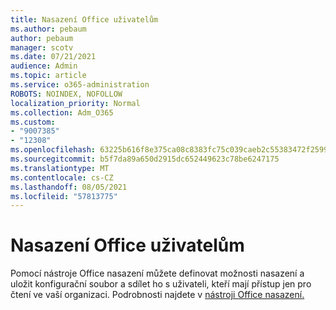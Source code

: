 ```yaml
---
title: Nasazení Office uživatelům
ms.author: pebaum
author: pebaum
manager: scotv
ms.date: 07/21/2021
audience: Admin
ms.topic: article
ms.service: o365-administration
ROBOTS: NOINDEX, NOFOLLOW
localization_priority: Normal
ms.collection: Adm_O365
ms.custom:
- "9007385"
- "12308"
ms.openlocfilehash: 63225b616f8e375ca08c8383fc75c039caeb2c55383472f259963f91f9944c55
ms.sourcegitcommit: b5f7da89a650d2915dc652449623c78be6247175
ms.translationtype: MT
ms.contentlocale: cs-CZ
ms.lasthandoff: 08/05/2021
ms.locfileid: "57813775"
---
```

# <a name="deploy-office-to-your-users"></a>Nasazení Office uživatelům

Pomocí nástroje Office nasazení můžete definovat možnosti nasazení a uložit konfigurační soubor a sdílet ho s uživateli, kteří mají přístup jen pro čtení ve vaší organizaci. Podrobnosti najdete v [nástroji Office nasazení.](https://admin.microsoft.com/AdminPortal/Home#/modernonboarding/cdnwizard)
